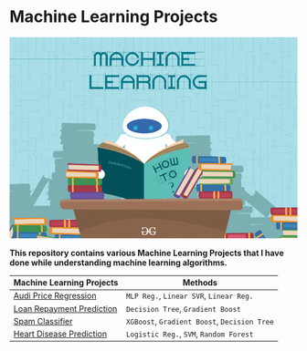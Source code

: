 # Machine Learning Projects
![Machine Learning Banner](./assets/ML_image.png)

**This repository contains various Machine Learning Projects that I have done while understanding machine learning algorithms.**

| Machine Learning Projects | Methods |
| ------------------------- | ----------- |
| [Audi Price Regression](https://github.com/BWalliz/Machine-Learning-Projects/blob/main/Audi%20Price%20Regression/audi_price_regression.ipynb) | `MLP Reg.`, `Linear SVR`, `Linear Reg.` |
| [Loan Repayment Prediction](https://github.com/BWalliz/Machine-Learning-Projects/blob/main/Loan%20Repayment%20Prediction/loan_repayment_prediction.ipynb) | `Decision Tree`, `Gradient Boost` |
| [Spam Classifier](https://github.com/BWalliz/Machine-Learning-Projects/blob/main/Spam%20Classifier/spam_classifier.ipynb) | `XGBoost`, `Gradient Boost`, `Decision Tree` | 
| [Heart Disease Prediction](https://github.com/BWalliz/Machine-Learning-Projects/blob/main/Heart%20Disease%20Prediction/heart_disease_prediction.ipynb) | `Logistic Reg.`, `SVM`, `Random Forest` |

